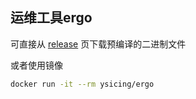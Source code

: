 ## 运维工具ergo

可直接从 [release](https://github.com/ysicing/ergo/releases) 页下载预编译的二进制文件

或者使用镜像

```bash
docker run -it --rm ysicing/ergo
```